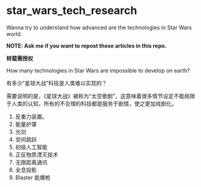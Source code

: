 # star_wars_tech_research
Wanna try to understand how advanced are the technologies in Star Wars world.


**NOTE: Ask me if you want to repost these articles in this repo.**

**转载需授权**

How many technologies in Star Wars are impossible to develop on earth?

有多少“星球大战”科技是人类难以实现的？

需要说明的是，《星球大战》被称为“太空歌剧”，这意味着很多情节设定不能局限于人类的认知，所有的不合理的科技都是服务于剧情，使之更加戏剧化。

1. 反重力装置。
2. 能量护罩
3. 光剑
4. 空间跳跃
5. 初级人工智能
6. 正反物质湮灭技术
7. 无限距离通讯
8. 全息投影
9. Blaster 能爆枪